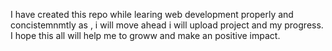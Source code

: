 I have created this repo while learing web development properly and concistemnmtly as ,
i will move ahead i will upload project and my progress.
I hope this all will help me to groww and make an positive impact.
